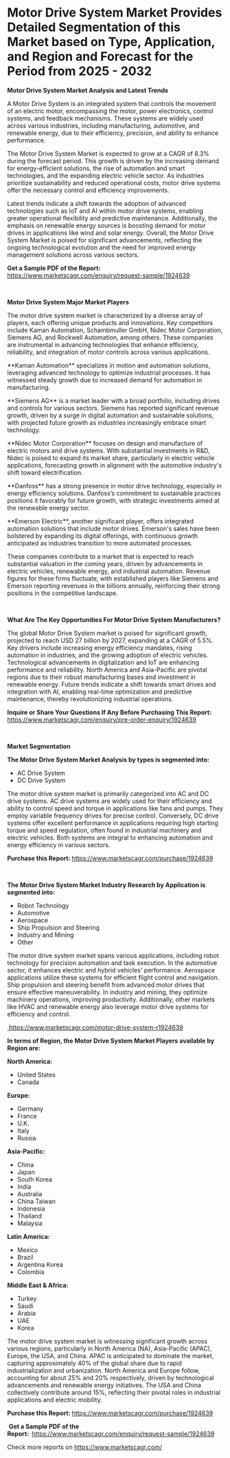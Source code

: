 <p><h1>Motor Drive System Market Provides Detailed Segmentation of this Market based on Type, Application, and Region and Forecast for the Period from 2025 - 2032</h1></p><p><strong>Motor Drive System Market Analysis and Latest Trends</strong></p>
<p><p>A Motor Drive System is an integrated system that controls the movement of an electric motor, encompassing the motor, power electronics, control systems, and feedback mechanisms. These systems are widely used across various industries, including manufacturing, automotive, and renewable energy, due to their efficiency, precision, and ability to enhance performance.</p><p>The Motor Drive System Market is expected to grow at a CAGR of 8.3% during the forecast period. This growth is driven by the increasing demand for energy-efficient solutions, the rise of automation and smart technologies, and the expanding electric vehicle sector. As industries prioritize sustainability and reduced operational costs, motor drive systems offer the necessary control and efficiency improvements.</p><p>Latest trends indicate a shift towards the adoption of advanced technologies such as IoT and AI within motor drive systems, enabling greater operational flexibility and predictive maintenance. Additionally, the emphasis on renewable energy sources is boosting demand for motor drives in applications like wind and solar energy. Overall, the Motor Drive System Market is poised for significant advancements, reflecting the ongoing technological evolution and the need for improved energy management solutions across various sectors.</p></p>
<p><strong>Get a Sample PDF of the Report:&nbsp;</strong> <a href="https://www.marketscagr.com/enquiry/request-sample/1924639?utm_campaign=2796&utm_medium=2&utm_source=Github&utm_content=ia&utm_term=10042025&utm_id=motor-drive-system">https://www.marketscagr.com/enquiry/request-sample/1924639</a></p>
<p>&nbsp;</p>
<p><strong>Motor Drive System Major Market Players</strong></p>
<p><p>The motor drive system market is characterized by a diverse array of players, each offering unique products and innovations. Key competitors include Kaman Automation, Schambmuller GmbH, Nidec Motor Corporation, Siemens AG, and Rockwell Automation, among others. These companies are instrumental in advancing technologies that enhance efficiency, reliability, and integration of motor controls across various applications.</p><p>**Kaman Automation** specializes in motion and automation solutions, leveraging advanced technology to optimize industrial processes. It has witnessed steady growth due to increased demand for automation in manufacturing.</p><p>**Siemens AG** is a market leader with a broad portfolio, including drives and controls for various sectors. Siemens has reported significant revenue growth, driven by a surge in digital automation and sustainable solutions, with projected future growth as industries increasingly embrace smart technology.</p><p>**Nidec Motor Corporation** focuses on design and manufacture of electric motors and drive systems. With substantial investments in R&D, Nidec is poised to expand its market share, particularly in electric vehicle applications, forecasting growth in alignment with the automotive industry's shift toward electrification.</p><p>**Danfoss** has a strong presence in motor drive technology, especially in energy efficiency solutions. Danfoss’s commitment to sustainable practices positions it favorably for future growth, with strategic investments aimed at the renewable energy sector.</p><p>**Emerson Electric**, another significant player, offers integrated automation solutions that include motor drives. Emerson's sales have been bolstered by expanding its digital offerings, with continuous growth anticipated as industries transition to more automated processes.</p><p>These companies contribute to a market that is expected to reach substantial valuation in the coming years, driven by advancements in electric vehicles, renewable energy, and industrial automation. Revenue figures for these firms fluctuate, with established players like Siemens and Emerson reporting revenues in the billions annually, reinforcing their strong positions in the competitive landscape.</p></p>
<p>&nbsp;</p>
<p><strong>What Are The Key Opportunities For Motor Drive System Manufacturers?</strong></p>
<p><p>The global Motor Drive System market is poised for significant growth, projected to reach USD 27 billion by 2027, expanding at a CAGR of 5.5%. Key drivers include increasing energy efficiency mandates, rising automation in industries, and the growing adoption of electric vehicles. Technological advancements in digitalization and IoT are enhancing performance and reliability. North America and Asia-Pacific are pivotal regions due to their robust manufacturing bases and investment in renewable energy. Future trends indicate a shift towards smart drives and integration with AI, enabling real-time optimization and predictive maintenance, thereby revolutionizing industrial operations.</p></p>
<p><strong>Inquire or Share Your Questions If Any Before Purchasing This Report:</strong> <a href="https://www.marketscagr.com/enquiry/pre-order-enquiry/1924639?utm_campaign=2796&utm_medium=2&utm_source=Github&utm_content=ia&utm_term=10042025&utm_id=motor-drive-system">https://www.marketscagr.com/enquiry/pre-order-enquiry/1924639</a></p>
<p>&nbsp;</p>
<p><strong>Market Segmentation</strong></p>
<p><strong>The Motor Drive System Market Analysis by types is segmented into:</strong></p>
<p><ul><li>AC Drive System</li><li>DC Drive System</li></ul></p>
<p><p>The motor drive system market is primarily categorized into AC and DC drive systems. AC drive systems are widely used for their efficiency and ability to control speed and torque in applications like fans and pumps. They employ variable frequency drives for precise control. Conversely, DC drive systems offer excellent performance in applications requiring high starting torque and speed regulation, often found in industrial machinery and electric vehicles. Both systems are integral to enhancing automation and energy efficiency in various sectors.</p></p>
<p><strong>Purchase this Report:&nbsp;</strong><a href="https://www.marketscagr.com/purchase/1924639?utm_campaign=2796&utm_medium=2&utm_source=Github&utm_content=ia&utm_term=10042025&utm_id=motor-drive-system">https://www.marketscagr.com/purchase/1924639</a></p>
<p>&nbsp;</p>
<p><strong>The Motor Drive System Market Industry Research by Application is segmented into:</strong></p>
<p><ul><li>Robot Technology</li><li>Automotive</li><li>Aerospace</li><li>Ship Propulsion and Steering</li><li>Industry and Mining</li><li>Other</li></ul></p>
<p><p>The motor drive system market spans various applications, including robot technology for precision automation and task execution. In the automotive sector, it enhances electric and hybrid vehicles' performance. Aerospace applications utilize these systems for efficient flight control and navigation. Ship propulsion and steering benefit from advanced motor drives that ensure effective maneuverability. In industry and mining, they optimize machinery operations, improving productivity. Additionally, other markets like HVAC and renewable energy also leverage motor drive systems for efficiency and control.</p></p>
<p><a href="https://www.marketscagr.com/motor-drive-system-r1924639?utm_campaign=2796&utm_medium=2&utm_source=Github&utm_content=ia&utm_term=10042025&utm_id=motor-drive-system">&nbsp;https://www.marketscagr.com/motor-drive-system-r1924639</a></p>
<p><strong>In terms of Region, the Motor Drive System Market Players available by Region are:</strong></p>
<p>
    <p> <strong> North America: </strong>
        <ul>
            <li>United States</li>
            <li>Canada</li>
        </ul>
        </p> 
    <p> <strong> Europe: </strong>
        <ul>
            <li>Germany</li>
            <li>France</li>
            <li>U.K.</li>
            <li>Italy</li>
            <li>Russia</li>
        </ul>
        </p> 
    <p> <strong> Asia-Pacific: </strong>
        <ul>
            <li>China</li>
            <li>Japan</li>
            <li>South Korea</li>
            <li>India</li>
            <li>Australia</li>
            <li>China Taiwan</li>
            <li>Indonesia</li>
            <li>Thailand</li>
            <li>Malaysia</li>
        </ul>
        </p> 
    <p> <strong> Latin America: </strong>
        <ul>
            <li>Mexico</li>
            <li>Brazil</li>
            <li>Argentina Korea</li>
            <li>Colombia</li>
        </ul>
        </p> 
    <p> <strong> Middle East & Africa: </strong>
        <ul>
            <li>Turkey</li>
            <li>Saudi</li>
            <li>Arabia</li>
            <li>UAE</li>
            <li>Korea</li>
        </ul>
    </p>
    </p>
<p><p>The motor drive system market is witnessing significant growth across various regions, particularly in North America (NA), Asia-Pacific (APAC), Europe, the USA, and China. APAC is anticipated to dominate the market, capturing approximately 40% of the global share due to rapid industrialization and urbanization. North America and Europe follow, accounting for about 25% and 20% respectively, driven by technological advancements and renewable energy initiatives. The USA and China collectively contribute around 15%, reflecting their pivotal roles in industrial applications and electric mobility.</p></p>
<p><strong>Purchase this Report: </strong><a href="https://www.marketscagr.com/purchase/1924639?utm_campaign=2796&utm_medium=2&utm_source=Github&utm_content=ia&utm_term=10042025&utm_id=motor-drive-system">https://www.marketscagr.com/purchase/1924639</a></p>
<p>&nbsp;<strong>Get a Sample PDF of the Report:&nbsp;&nbsp;</strong><a href="https://www.marketscagr.com/enquiry/request-sample/1924639?utm_campaign=2796&utm_medium=2&utm_source=Github&utm_content=ia&utm_term=10042025&utm_id=motor-drive-system">https://www.marketscagr.com/enquiry/request-sample/1924639</a></p>
<p><strong></strong></p>
<p>Check more reports on <a href="https://www.marketscagr.com/?utm_campaign=2796&utm_medium=2&utm_source=Github&utm_content=ia&utm_term=10042025&utm_id=motor-drive-system">https://www.marketscagr.com/</a></p>